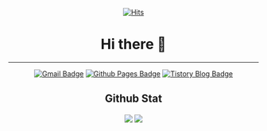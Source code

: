 <div align=center>

[![Hits](https://hits.seeyoufarm.com/api/count/incr/badge.svg?url=https%3A%2F%2Fgithub.com%2FS2Domingo&count_bg=%23E3E3E3&title_bg=%23555555&icon=apachespark.svg&icon_color=%23FFD300&title=hits&edge_flat=false)](https://hits.seeyoufarm.com)

</div>


<div align=center>

# Hi there 👋
---
  
[![Gmail Badge](https://img.shields.io/badge/Gmail-d14836?style=flat-square&logo=Gmail&logoColor=white&link=mailto:tech.siyoung@gmail.com)](mailto:tech.siyoung@gmail.com)
[![Github Pages Badge](http://img.shields.io/badge/-Git%20Blog-black?style=flat-square&logo=github&link=https://syloa.github.io/)](https://syloa.github.io/)
[![Tistory Blog Badge](https://img.shields.io/badge/-Tistory%20Blog-F7F7F7?style=flat-square&logo=tistory&logoColor=black&link=https://domingo.tistory.com/)](https://domingo.tistory.com/)

</div> 

<div align=center>

## Github Stat

<img align="center" src="https://github-readme-stats.vercel.app/api/?username=syloa" />
  
<img align="center" src="https://github-readme-stats.vercel.app/api/top-langs/?username=syloa&layout=compact&langs_count=10" />

</div>
  




<!--
**S2Domingo/S2Domingo** is a ✨ _special_ ✨ repository because its `README.md` (this file) appears on your GitHub profile.

Here are some ideas to get you started:

- 🔭 I’m currently working on ...
- 🌱 I’m currently learning ...
- 👯 I’m looking to collaborate on ...
- 🤔 I’m looking for help with ...
- 💬 Ask me about ...
- 📫 How to reach me: ...
- 😄 Pronouns: ...
- ⚡ Fun fact: ...
-->
